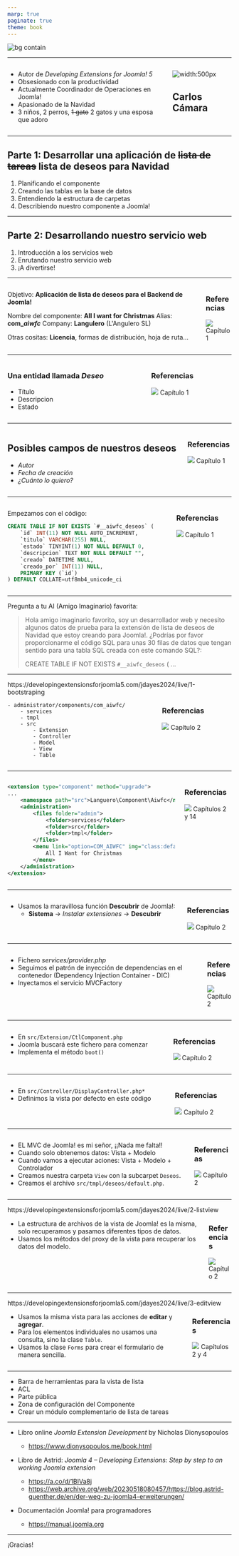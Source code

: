 ```yaml
---
marp: true
paginate: true
theme: book
---
```

<!--
_class: cover 
-->

![bg contain](./images/ccamara.png)

---

<!--
_header: "Por qué estoy aquí"
footer: '[Developing Extensions for Joomla! 5](https://developingextensionsforjoomla5.com/jdayes2024)'
-->

<div class="columns">
<div class="column column__content">

- Autor de *Developing Extensions for Joomla! 5*
- Obsesionado con la productividad
- Actualmente Coordinador de Operaciones en Joomla!
- Apasionado de la Navidad
- 3 niños, 2 perros, <strike>1 gato</strike> 2 gatos y una esposa que adoro

</div>
<div class="column">

![width:500px](./images/2023.jpg)

## Carlos Cámara

</div>
</div>

---

<!--
_header: "Lo que vamos a ver"
footer: '[Developing Extensions for Joomla! 5](https://developingextensionsforjoomla5.com/jdayes2024)'
-->

## Parte 1: Desarrollar una aplicación de <strike>lista de tareas</strike> lista de deseos para Navidad
1. Planificando el componente
2. Creando las tablas en la base de datos
3. Entendiendo la estructura de carpetas
4. Describiendo nuestro componente a Joomla!

---
<!--
_header: "Lo que vamos a ver"
-->

## Parte 2: Desarrollando nuestro servicio web
1. Introducción a los servicios web
2. Enrutando nuestro servicio web
3. ¡A divertirse!

---
<!--
_header: "Planificando el componente"
-->

<div class="columns">
<div class="column column__content">

Objetivo: **Aplicación de lista de deseos para el Backend de Joomla!**

Nombre del componente: **All I want for Christmas**
Alias: **com_*aiwfc***
Company: **Langulero** (L'Angulero SL)

Otras cositas: **Licencia**, formas de distribución, hoja de ruta...

</div>
<div class="column column__reference">

### Referencias

![](./images/cover.png)
Capítulo 1

</div>
</div>

<!--
- Necesitamos definir un nombre y un propósito para nuestra extensión.
- Esto aporta claridad y ayuda a seguir el plan.
- También necesitamos un buen nombre. No es necesario para el código, pero al menos algo que no odies.
- Obtendremos un alias más corto (lo más único posible) para nuestro componente.
- No necesitamos un nombre de empresa, pero sería bueno tener algún "propietario principal" para los espacios de nombres.
-->


---
<!--
_header: "Planificando el componente - Definiendo nuestros datos"
-->
<div class="columns">
<div class="column column__content">

### Una entidad llamada *Deseo*

- Título
- Descripcion
- Estado

</div>
<div class="column column__reference">

### Referencias

![](./images/cover.png)
Capítulo 1

</div>
</div>

<!--
- Necesitamos identificar las entidades de datos en nuestra extensión.
- Las entidades de datos son todo aquello que necesita ser almacenado para su posterior recuperación.
- Normalmente necesitamos permisos de Crear, Leer, Actualizar y Eliminar en las entidades.
-->
---
<!--
_header: "Planificando el componente"
-->

<div class="columns">
<div class="column column__content">

## Posibles campos de nuestros deseos

- *Autor*
- *Fecha de creación*
- *¿Cuánto lo quiero?*

</div>
<div class="column column__reference">

### Referencias

![](./images/cover.png)
Capítulo 1

</div>
</div>

<!--
- Es importante planificar para el futuro y añadir todos los campos posibles a nuestra entidad y crear todas las entidades posibles.
- ¿Necesitamos un autor?
- ¿Añadimos un campo de *Cuánto lo quiero*?
-->
---
<!--
_header: "Create the table in the database"
-->
<div class="columns">
<div class="column column__content">

Empezamos con el código:
~~~sql
CREATE TABLE IF NOT EXISTS `#__aiwfc_deseos` (
    `id` INT(11) NOT NULL AUTO_INCREMENT,
    `titulo` VARCHAR(255) NULL,
    `estado` TINYINT(1) NOT NULL DEFAULT 0,
    `descripcion` TEXT NOT NULL DEFAULT "",
    `creado` DATETIME NULL,
    `creado_por` INT(11) NULL,
    PRIMARY KEY (`id`)
) DEFAULT COLLATE=utf8mb4_unicode_ci
~~~

</div>
<div class="column column__reference">

### Referencias

![](./images/cover.png)
Capítulo 1

</div>
</div>

<!--

- Podemos comenzar creando la estructura de la base de datos para nuestro componente. En este código, reemplazamos los caracteres #_ con nuestro prefijo de base de datos de Joomla y lo ejecutamos en nuestra base de datos.

- Puedes verificar el prefijo directamente en la base de datos o en el backend: Sistema -> Configuración Global: Pestaña Servidor, sección de la base de datos.
-->
---

<!--
_header: "Añadiendo datos de prueba"
-->

Pregunta a tu AI (Amigo Imaginario) favorita:

> Hola amigo imaginario favorito, soy un desarrollador web y necesito algunos datos de prueba para la extensión de lista de deseos de Navidad que estoy creando para Joomla!. ¿Podrías por favor proporcionarme el código SQL para unas 30 filas de datos que tengan sentido para una tabla SQL creada con este comando SQL?:
>
> CREATE TABLE IF NOT EXISTS `#__aiwfc_deseos` (
    ...


<!--
- En el capítulo 1 del libro tienes algunas indicaciones sobre cómo construir los scripts para generar datos de prueba y el código para esos scripts está en Github.
- Con nuestra estructura simple, solo estamos pidiendo a la IA que proporcione los datos.
- Finalmente, insertamos estos datos en nuestra base de datos.
-->

---
<!--
_header: "Comprendiendo la estructura de directorios"
-->
<div class="url">https://developingextensionsforjoomla5.com/jdayes2024/live/1-bootstraping</div>
<div class="columns">
<div class="column column__content">

~~~
- administrator/components/com_aiwfc/
    - services
    - tmpl
    - src
        - Extension
        - Controller
        - Model
        - View
        - Table
~~~

</div>
<div class="column column__reference">

### Referencias

![](./images/cover.png)
Capítulo 2

</div>
</div>

<!-- 
- Nuestro componente estará ubicado en la carpeta **components** del backend, así que lo creamos en nuestra instalación de Joomla.
- Dentro de esta carpeta creamos los subdirectorios:

- **services**: Aquí se encuentra el archivo **provider.php**, que define los servicios que usamos en nuestro componente.
  
- **src**: Es donde reside tu lógica. En esta carpeta colocaremos nuestros modelos y todo el código que hace que las cosas funcionen.
  
- **tmpl**: Aquí es donde colocamos los layouts de nuestras vistas.
-->

---

<!--
_header: "Presentando nuestra extensión a Joomla!"
-->

<div class="columns">
<div class="column column__content">

~~~xml
<extension type="component" method="upgrade">
...
    <namespace path="src">Languero\Component\Aiwfc</namespace>
    <administration>
        <files folder="admin">
            <folder>services</folder>
            <folder>src</folder>
            <folder>tmpl</folder>
        </files>
        <menu link="option=COM_AIWFC" img="class:default">
            All I Want for Christmas
        </menu>
    </administration>
</extension>
~~~

</div>
<div class="column column__reference">

### Referencias

![](./images/cover.png)
Capítulos 2 y 14

</div>
</div>

<!--

- El archivo de manifiesto debe tener el mismo nombre que nuestro alias corto.
- Tenemos una primera parte de metadatos donde declaramos quiénes somos.
- Declaramos el espacio de nombres para nuestro componente y dónde se encuentra en nuestra estructura.
- La explicación completa del archivo está en el capítulo 14 del libro.

-->

---

<!--
_header: "Primera instalación"
-->

<div class="columns">
<div class="column column__content">

- Usamos la maravillosa función  **Descubrir** de Joomla!:
  - **Sistema** -> *Instalar extensiones* -> **Descubrir**

</div>
<div class="column column__reference">

### Referencias

![](./images/cover.png)
Capítulo 2

</div>
</div>

<!--

- Tenemos lo mínimo necesario para instalar la extensión.
- Esto creará la entrada del menú y los elementos de la base de datos.
- Intentar acceder al componente dará un error.

-->

---

<!--
_header: "Empezando nuestro componente"
-->

<div class="columns">
<div class="column column__content">

- Fichero *services/provider.php*
- Seguimos el patrón de inyección de dependencias en el contenedor (Dependency Injection Container - DIC)
- Inyectamos el servicio MVCFactory

</div>
<div class="column column__reference">

### Referencias

![](./images/cover.png)
Capítulo 2

</div>
</div>

<!--
- Desde Joomla! 4, utilizamos el patrón DIC para simplificar las dependencias y crear una plataforma más robusta.
- Copia y pega todo lo que puedas si no sabes lo que haces.
- ¿Por qué tanto código base para una extensión? - Fácil, porque no somos animales
-->

---

<!--
_header: "Fichero de arranque de nuestro componente"
-->

<div class="columns">
<div class="column column__content">

- En `src/Extension/CtlComponent.php`
- Joomla buscará este fichero para comenzar
- Implementa el método `boot()`

</div>
<div class="column column__reference">

### Referencias
![](./images/cover.png)
Capítulo 2

</div>
</div>

---
<!--
_header: "Añadiendo el controlador principal"
-->

<div class="columns">
<div class="column column__content">

- En  `src/Controller/DisplayController.php*`
- Definimos la vista por defecto en este código

</div>
<div class="column column__reference">

### Referencias
![](./images/cover.png)
Capítulo 2

</div>
</div>

---
<!--
_header: "Showing our default view"
-->

<div class="columns">
<div class="column column__content">

- EL MVC de Joomla! es mi señor, ¡¡Nada me falta!!
- Cuando solo obtenemos datos: Vista + Modelo
- Cuando vamos a ejecutar aciones: Vista + Modelo + Controlador
- Creamos nuestra carpeta ``View`` con la subcarpet ``Deseos``.
- Creamos el archivo ``src/tmpl/deseos/default.php``.

</div>
<div class="column column__reference">

### Referencias
![](./images/cover.png)
Capítulo 2

</div>
</div>

<!--
- Creamos nuestra carpeta ``View`` con la subcarpet ``Deseos``.
- Creamos el archivo ``src/tmpl/deseos/default.php``.
-->
---
<!--
_header: "Añadiendo datos a nuestra vista"
-->
<div class="url">https://developingextensionsforjoomla5.com/jdayes2024/live/2-listview</div>
<div class="columns">
<div class="column column__content">

- La estructura de archivos de la vista de Joomla! es la misma, solo recuperamos y pasamos diferentes tipos de datos.
- Usamos los métodos del proxy de la vista para recuperar los datos del modelo.

</div>
<div class="column column__reference">

### Referencias
![](./images/cover.png)
Capítulo 2

</div>
</div>

<!--
- Debemos crear el modelo para obtener nuestra lista de deseos.
- El MVC de Joomla facilita mucho las cosas.
- Añadimos código a nuestro archivo ``tmpl``.
-->

---
<!--
_header: "Añadiendo la vista de edición"
-->
<div class="url">https://developingextensionsforjoomla5.com/jdayes2024/live/3-editview</div>
<div class="columns">
<div class="column column__content">

- Usamos la misma vista para las acciones de **editar** y **agregar**.
- Para los elementos individuales no usamos una consulta, sino la clase ``Table``.
- Usamos la clase ``Forms`` para crear el formulario de manera sencilla.

</div>
<div class="column column__reference">

### Referencias
![](./images/cover.png)
Capítulos 2 y 4

</div>
</div>

<!--

- Creamos nuestra vista.
- Añadimos nuestra primera barra de herramientas en la vista.
- Creamos nuestro modelo extendiendo **AdminModel**.
- Creamos el archivo **src/Table/DeseoTable.php**.
- Creamos el archivo **forms/deseo.xml**.
- Añadimos un enlace al título de la tarea para editar.

-->
---
<!--
_header: "Cosas chulas que podríamos añadir"
-->

- Barra de herramientas para la vista de lista
- ACL
- Parte pública
- Zona de configuración del Componente
- Crear un módulo complementario de lista de tareas

---

<!--
_header: "En brazos de gigantes"
-->

- Libro online *Joomla Extension Development* by Nicholas Dionysopoulos
  - https://www.dionysopoulos.me/book.html
- Libro de Astrid: *Joomla 4 – Developing Extensions: Step by step to an working Joomla extension*
  - https://a.co/d/1BIVa8j
  - https://web.archive.org/web/20230518080457/https://blog.astrid-guenther.de/en/der-weg-zu-joomla4-erweiterungen/

- Documentación Joomla! para programadores
  - https://manual.joomla.org

  <!-- Si vi más lejos que otros hombres es porque estaba subido a hombros de gigantes. -->

---
<!--
_class: thank-you
footer: ''
-->

<div class="text-huge">
    ¡Gracias!
</div>